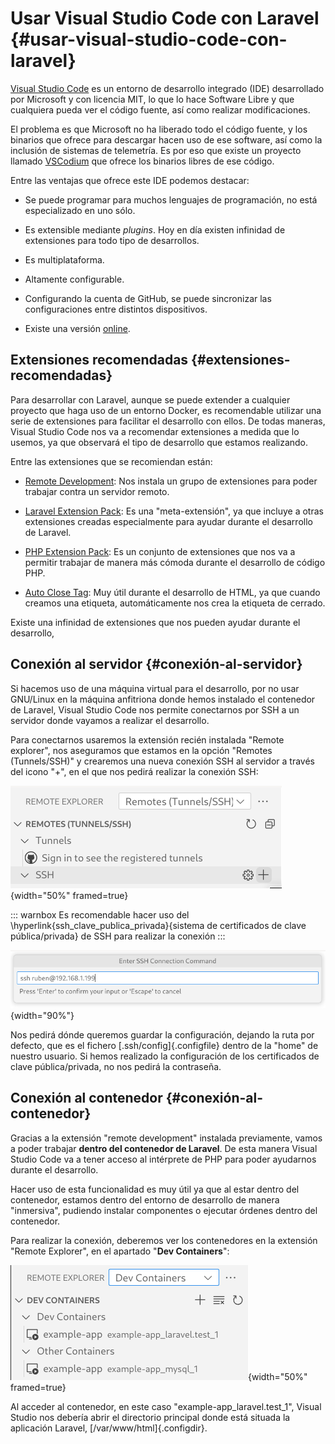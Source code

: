 
# Usar Visual Studio Code con Laravel {#usar-visual-studio-code-con-laravel}

[Visual Studio Code](https://code.visualstudio.com/) es un entorno de desarrollo integrado (IDE) desarrollado por Microsoft y con licencia MIT, lo que lo hace Software Libre y que cualquiera pueda ver el código fuente, así como realizar modificaciones.

El problema es que Microsoft no ha liberado todo el código fuente, y los binarios que ofrece para descargar hacen uso de ese software, así como la inclusión de sistemas de telemetría. Es por eso que existe un proyecto llamado [VSCodium](https://vscodium.com/) que ofrece los binarios libres de ese código.

Entre las ventajas que ofrece este IDE podemos destacar:

-   Se puede programar para muchos lenguajes de programación, no está especializado en uno sólo.

-   Es extensible mediante *plugins*. Hoy en día existen infinidad de extensiones para todo tipo de desarrollos.

-   Es multiplataforma.

-   Altamente configurable.

-   Configurando la cuenta de GitHub, se puede sincronizar las configuraciones entre distintos dispositivos.

-   Existe una versión [online](https://vscode.dev/).

## Extensiones recomendadas {#extensiones-recomendadas}

Para desarrollar con Laravel, aunque se puede extender a cualquier proyecto que haga uso de un entorno Docker, es recomendable utilizar una serie de extensiones para facilitar el desarrollo con ellos. De todas maneras, Visual Studio Code nos va a recomendar extensiones a medida que lo usemos, ya que observará el tipo de desarrollo que estamos realizando.

Entre las extensiones que se recomiendan están:

-   [Remote Development](https://marketplace.visualstudio.com/items?itemName=ms-vscode-remote.vscode-remote-extensionpack): Nos instala un grupo de extensiones para poder trabajar contra un servidor remoto.

-   [Laravel Extension Pack](https://marketplace.visualstudio.com/items?itemName=onecentlin.laravel-extension-pack): Es una "meta-extensión", ya que incluye a otras extensiones creadas especialmente para ayudar durante el desarrollo de Laravel.

-   [PHP Extension Pack](https://marketplace.visualstudio.com/items?itemName=xdebug.php-pack): Es un conjunto de extensiones que nos va a permitir trabajar de manera más cómoda durante el desarrollo de código PHP.

-   [Auto Close Tag](https://marketplace.visualstudio.com/items?itemName=formulahendry.auto-close-tag): Muy útil durante el desarrollo de HTML, ya que cuando creamos una etiqueta, automáticamente nos crea la etiqueta de cerrado.

Existe una infinidad de extensiones que nos pueden ayudar durante el desarrollo,

## Conexión al servidor {#conexión-al-servidor}

Si hacemos uso de una máquina virtual para el desarrollo, por no usar GNU/Linux en la máquina anfitriona donde hemos instalado el contenedor de Laravel, Visual Studio Code nos permite conectarnos por SSH a un servidor donde vayamos a realizar el desarrollo.

Para conectarnos usaremos la extensión recién instalada "Remote explorer", nos aseguramos que estamos en la opción "Remotes (Tunnels/SSH)" y crearemos una nueva conexión SSH al servidor a través del icono "+", en el que nos pedirá realizar la conexión SSH:

![](img/laravel/visual_studio_code_ssh.png){width="50%" framed=true}


::: warnbox
Es recomendable hacer uso del \hyperlink{ssh_clave_publica_privada}{sistema de certificados de clave pública/privada} de SSH para realizar la conexión
:::

![](img/laravel/visual_studio_code_ssh2.png){width="90%"}


Nos pedirá dónde queremos guardar la configuración, dejando la ruta por defecto, que es el fichero [.ssh/config]{.configfile} dentro de la "home" de nuestro usuario. Si hemos realizado la configuración de los certificados de clave pública/privada, no nos pedirá la contraseña.

## Conexión al contenedor {#conexión-al-contenedor}

Gracias a la extensión "remote development" instalada previamente, vamos a poder trabajar **dentro del contenedor de Laravel**. De esta manera Visual Studio Code va a tener acceso al intérprete de PHP para poder ayudarnos durante el desarrollo.

Hacer uso de esta funcionalidad es muy útil ya que al estar dentro del contenedor, estamos dentro del entorno de desarrollo de manera "inmersiva", pudiendo instalar componentes o ejecutar órdenes dentro del contenedor.

Para realizar la conexión, deberemos ver los contenedores en la extensión "Remote Explorer", en el apartado "**Dev Containers**":

![](img/laravel/visual_studio_code_container.png){width="50%"  framed=true}


Al acceder al contenedor, en este caso "example-app_laravel.test_1", Visual Studio nos debería abrir el directorio principal donde está situada la aplicación Laravel, [/var/www/html]{.configdir}.


